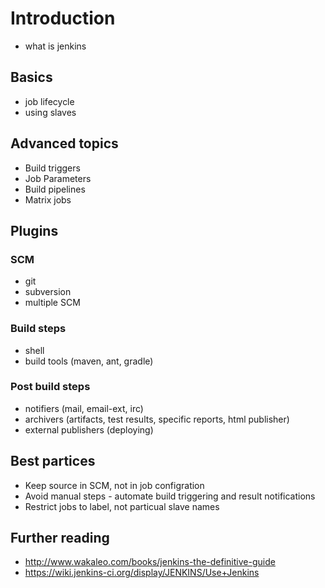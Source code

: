 # Introduction

- what is jenkins

## Basics

- job lifecycle
- using slaves

## Advanced topics

- Build triggers
- Job Parameters
- Build pipelines
- Matrix jobs

## Plugins

### SCM
- git
- subversion
- multiple SCM

### Build steps
- shell
- build tools (maven, ant, gradle)

### Post build steps
- notifiers (mail, email-ext, irc)
- archivers (artifacts, test results, specific reports, html publisher)
- external publishers (deploying)

## Best partices

- Keep source in SCM, not in job configration
- Avoid manual steps - automate build triggering and result notifications
- Restrict jobs to label, not particual slave names

## Further reading

- http://www.wakaleo.com/books/jenkins-the-definitive-guide
- https://wiki.jenkins-ci.org/display/JENKINS/Use+Jenkins
